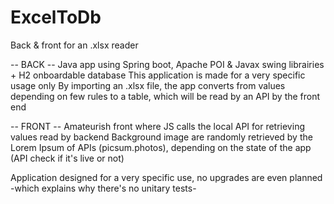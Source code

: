 # ExcelToDb
Back &amp; front for an .xlsx reader

-- BACK -- 
Java app using Spring boot, Apache POI & Javax swing librairies + H2 onboardable database
This application is made for a very specific usage only
By importing an .xlsx file, the app converts from values depending on few rules to a table, which will be read by an API by the front end

-- FRONT --
Amateurish front where JS calls the local API for retrieving values read by backend
Background image are randomly retrieved by the Lorem Ipsum of APIs (picsum.photos), depending on the state of the app (API check if it's live or not)


Application designed for a very specific use, no upgrades are even planned -which explains why there's no unitary tests-
